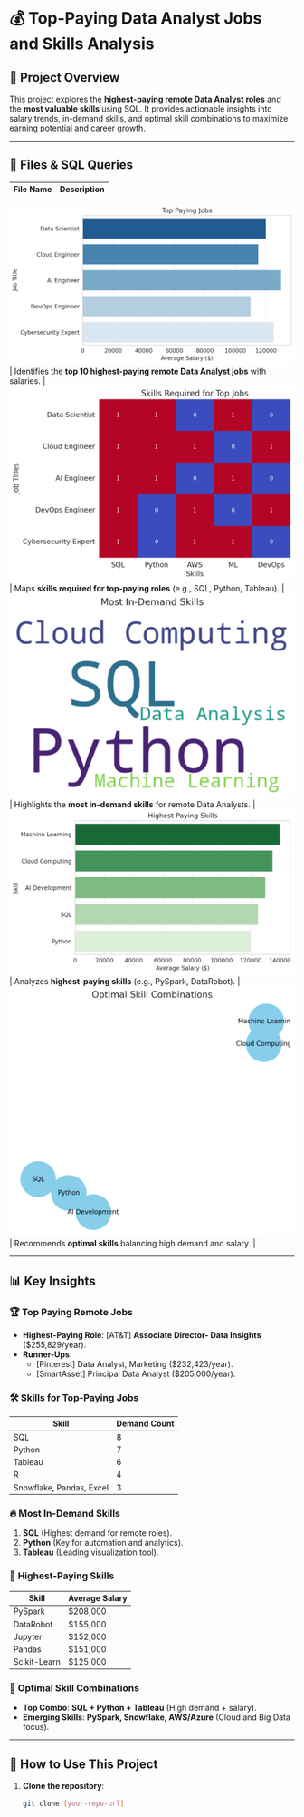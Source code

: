 # 💰 Top-Paying Data Analyst Jobs and Skills Analysis  

## 📌 Project Overview  
This project explores the **highest-paying remote Data Analyst roles** and the **most valuable skills** using SQL. It provides actionable insights into salary trends, in-demand skills, and optimal skill combinations to maximize earning potential and career growth.  

---

## 📂 Files & SQL Queries  

| File Name | Description |  
|-----------|--------------|  
![Top Paying Jobs](https://github.com/AjumalAsharaf/VSCODE/blob/main/top_paying_jobs.png?raw=true)
| Identifies the **top 10 highest-paying remote Data Analyst jobs** with salaries. |  
![Top Paying Jobs Skills](https://github.com/AjumalAsharaf/VSCODE/blob/main/top_paying_jobs_skills.png?raw=true)  | Maps **skills required for top-paying roles** (e.g., SQL, Python, Tableau). |  
![Top Demanding Skills](https://github.com/AjumalAsharaf/VSCODE/blob/main/top_demanding_skills.png?raw=true) | Highlights the **most in-demand skills** for remote Data Analysts. |  
![Top Paying Skills](https://github.com/AjumalAsharaf/VSCODE/blob/main/top_paying_skills.png?raw=true) | Analyzes **highest-paying skills** (e.g., PySpark, DataRobot). |  
![Optimal Skills](https://github.com/AjumalAsharaf/VSCODE/blob/main/optimal_skills.png?raw=true) | Recommends **optimal skills** balancing high demand and salary. |  

---

## 📊 Key Insights  

### 🏆 **Top Paying Remote Jobs**  
- **Highest-Paying Role**: [AT&T] **Associate Director- Data Insights** ($255,829/year).  
- **Runner-Ups**:  
  - [Pinterest] Data Analyst, Marketing ($232,423/year).  
  - [SmartAsset] Principal Data Analyst ($205,000/year).  

### 🛠️ **Skills for Top-Paying Jobs**  
| Skill | Demand Count |  
|-------|--------------|  
| SQL | 8 |  
| Python | 7 |  
| Tableau | 6 |  
| R | 4 |  
| Snowflake, Pandas, Excel | 3 |  

### 🔥 **Most In-Demand Skills**  
1. **SQL** (Highest demand for remote roles).  
2. **Python** (Key for automation and analytics).  
3. **Tableau** (Leading visualization tool).  

### 💎 **Highest-Paying Skills**  
| Skill | Average Salary |  
|-------|----------------|  
| PySpark | $208,000 |  
| DataRobot | $155,000 |  
| Jupyter | $152,000 |  
| Pandas | $151,000 |  
| Scikit-Learn | $125,000 |  

### 🔗 **Optimal Skill Combinations**  
- **Top Combo**: **SQL + Python + Tableau** (High demand + salary).  
- **Emerging Skills**: **PySpark, Snowflake, AWS/Azure** (Cloud and Big Data focus).  

---

## 🚀 How to Use This Project  

1. **Clone the repository**:  
   ```bash
   git clone [your-repo-url]
